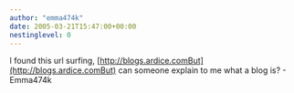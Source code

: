 ```yaml
---
author: "emma474k"
date: 2005-03-21T15:47:00+00:00
nestinglevel: 0
---
```

I found this url surfing, [http://blogs.ardice.comBut](http://blogs.ardice.comBut) can someone explain to me what a blog is? - Emma474k